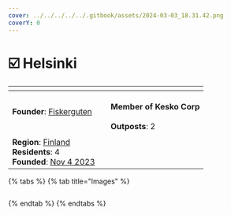 ```yaml
---
cover: ../../../../../.gitbook/assets/2024-03-03_18.31.42.png
coverY: 0
---
```


# ☑️ Helsinki

<table data-view="cards"><thead><tr><th></th><th></th><th></th></tr></thead><tbody><tr><td><strong>Founder</strong>: <a href="../../../players/fiskerguten.md">Fiskergute</a><a href="../../../players/fiskerguten.md">n</a></td><td></td><td><br><strong>Member of Kesko Corp</strong><br><br><strong>Outposts</strong>: 2</td></tr><tr><td><img src="../../../../../.gitbook/assets/Helsinki500.png" alt="" data-size="original"></td><td></td><td></td></tr><tr><td><strong>Region</strong>: <a href="../">Finland</a><br><strong>Residents</strong>: 4<br><strong>Founded</strong>: <a href="../../../../../additional-guides-and-commands/server-dates/november-23.md#nov-4">Nov 4</a><a href="../../../../../additional-guides-and-commands/server-dates/november-23.md#nov-4"> 2023</a></td><td></td><td></td></tr></tbody></table>

{% tabs %}
{% tab title="Images" %}
<figure><img src="../../../../../.gitbook/assets/2023-12-02_20.15.19.png" alt=""><figcaption></figcaption></figure>
{% endtab %}
{% endtabs %}

